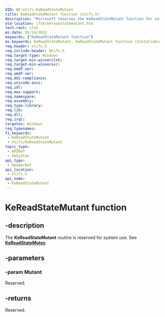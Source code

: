 ```yaml
---
UID: NF:ntifs.KeReadStateMutant
title: KeReadStateMutant function (ntifs.h)
description: "Microsoft reserves the KeReadStateMutant function for internal use only. Don't use this function in your code."
old-location: ifsk\kereadstatemutant.htm
tech.root: ifsk
ms.date: 05/24/2022
keywords: ["KeReadStateMutant function"]
ms.keywords: KeReadStateMutant, KeReadStateMutant function [Installable File System Drivers], ifsk.kereadstatemutant, keref_71f98f36-f8ae-4ea9-9a54-8fb34694b18c.xml, ntifs/KeReadStateMutant
req.header: ntifs.h
req.include-header: Ntifs.h
req.target-type: Windows
req.target-min-winverclnt: 
req.target-min-winversvr: 
req.kmdf-ver: 
req.umdf-ver: 
req.ddi-compliance: 
req.unicode-ansi: 
req.idl: 
req.max-support: 
req.namespace: 
req.assembly: 
req.type-library: 
req.lib: 
req.dll: 
req.irql: 
targetos: Windows
req.typenames: 
f1_keywords:
 - KeReadStateMutant
 - ntifs/KeReadStateMutant
topic_type:
 - APIRef
 - kbSyntax
api_type:
 - HeaderDef
api_location:
 - ntifs.h
api_name:
 - KeReadStateMutant
---
```


# KeReadStateMutant function

## -description

The **KeReadStateMutant** routine is reserved for system use. See [**KeReadStateMutex**](../wdm/nf-wdm-kereadstatemutex.md).

## -parameters

### -param Mutant

Reserved.

## -returns

Reserved.
